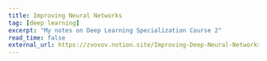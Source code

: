 ```yaml
---
title: Improving Neural Networks
tag: [deep learning]
excerpt: "My notes on Deep Learning Specialization Course 2"
read_time: false
external_url: https://zvovov.notion.site/Improving-Deep-Neural-Networks-Hyperparameter-tuning-Regularization-and-Optimization-Course-2-of-46f27f09996544f9aee511a9a4de1628
---
```

